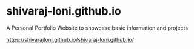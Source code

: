 # shivaraj-loni.github.io
A Personal Portfolio Website to showcase basic information and projects 

https://shivarajloni.github.io/shivaraj-loni.github.io/

<!-- Heroku - https://shivaraj-portfolio.herokuapp.com/index.html -->

